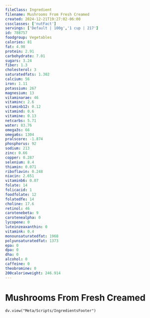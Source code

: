 ```yaml
---
fileClass: Ingredient
filename: Mushrooms From Fresh Creamed
created: 2024-12-21T19:27:02-06:00
cssclasses: ['nutFact']
servings: ['Default | 100g','1 cup | 217']
id: 788757
foodgroup: Vegetables
calories: 81
fat: 4.98
protein: 2.91
carbohydrate: 7.01
sugars: 3.24
fiber: 1.3
cholesterol: 3
saturatedfats: 1.302
calcium: 56
iron: 1.11
potassium: 267
magnesium: 13
vitaminarae: 46
vitaminc: 2.6
vitaminb12: 0.12
vitamind: 0.6
vitamine: 0.13
netcarbs: 5.71
water: 83.76
omega3s: 66
omega6s: 1304
pralscore: -1.874
phosphorus: 92
sodium: 213
zinc: 0.66
copper: 0.287
selenium: 8.4
thiamin: 0.071
riboflavin: 0.248
niacin: 2.651
vitaminb6: 0.07
folate: 14
folicacid: 1
foodfolate: 12
folatedfe: 14
choline: 17.6
retinol: 46
carotenebeta: 9
carotenealpha: 0
lycopene: 0
luteinzeaxanthin: 0
vitamink: 0.4
monounsaturatedfat: 1968
polyunsaturatedfat: 1373
epa: 0
dpa: 0
dha: 0
alcohol: 0
caffeine: 0
theobromine: 0
200calorieweight: 246.914
---
```


# Mushrooms From Fresh Creamed

```dataviewjs
dv.view("Meta/Scripts/IngredientsFooter")
```